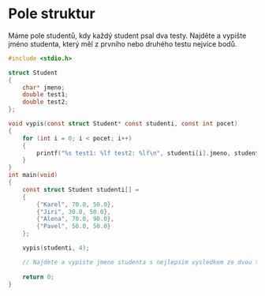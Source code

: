 # Pole struktur

Máme pole studentů, kdy každý student psal dva testy. Najděte a vypište jméno studenta, který měl z prvního nebo druhého testu nejvíce bodů.

```c
#include <stdio.h>

struct Student
{
    char* jmeno;
    double test1;
    double test2;
};

void vypis(const struct Student* const studenti, const int pocet)
{
    for (int i = 0; i < pocet; i++)
    {
        printf("%s test1: %lf test2: %lf\n", studenti[i].jmeno, studenti[i].test1, studenti[i].test2);
    }
}
int main(void)
{
    const struct Student studenti[] =
    {
        {"Karel", 70.0, 50.0},
        {"Jiri", 30.0, 50.0},
        {"Alena", 70.0, 90.0},
        {"Pavel", 50.0, 50.0}
    };

    vypis(studenti, 4);

    // Najdete a vypiste jmeno studenta s nejlepsim vysledkem ze dvou testu
    
    return 0;
}

```
